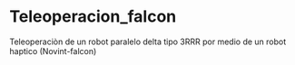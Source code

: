 # Teleoperacion_falcon
Teleoperaciòn de un robot paralelo delta tipo 3RRR por medio de un robot haptico (Novint-falcon)
